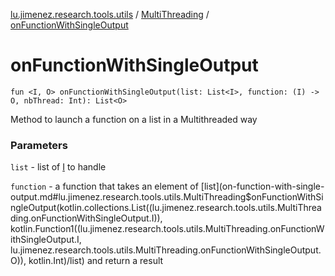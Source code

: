 [lu.jimenez.research.tools.utils](../index.md) / [MultiThreading](index.md) / [onFunctionWithSingleOutput](.)

# onFunctionWithSingleOutput

`fun <I, O> onFunctionWithSingleOutput(list: List<I>, function: (I) -> O, nbThread: Int): List<O>`

Method to launch a function on a list in a Multithreaded way

### Parameters

`list` - list of [I](#) to handle

`function` - a function that takes an element of [list](on-function-with-single-output.md#lu.jimenez.research.tools.utils.MultiThreading$onFunctionWithSingleOutput(kotlin.collections.List((lu.jimenez.research.tools.utils.MultiThreading.onFunctionWithSingleOutput.I)), kotlin.Function1((lu.jimenez.research.tools.utils.MultiThreading.onFunctionWithSingleOutput.I, lu.jimenez.research.tools.utils.MultiThreading.onFunctionWithSingleOutput.O)), kotlin.Int)/list) and return a result